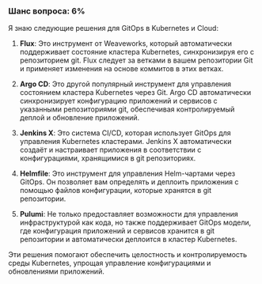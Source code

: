 ### Шанс вопроса: 6%

Я знаю следующие решения для GitOps в Kubernetes и Cloud:

1. **Flux**: Это инструмент от Weaveworks, который автоматически поддерживает состояние кластера Kubernetes, синхронизируя его с репозиторием git. Flux следует за ветками в вашем репозитории Git и применяет изменения на основе коммитов в этих ветках.

2. **Argo CD**: Это другой популярный инструмент для управления состоянием кластера Kubernetes через Git. Argo CD автоматически синхронизирует конфигурацию приложений и сервисов с указанными репозиториями git, обеспечивая контролируемый деплой и обновление приложений.

3. **Jenkins X**: Это система CI/CD, которая использует GitOps для управления Kubernetes кластерами. Jenkins X автоматически создаёт и настраивает приложения в соответствии с конфигурациями, хранящимися в git репозиториях.

4. **Helmfile**: Это инструмент для управления Helm-чартами через GitOps. Он позволяет вам определять и деплоить приложения с помощью файлов конфигурации, которые хранятся в git репозитории.

5. **Pulumi**: Не только предоставляет возможности для управления инфраструктурой как кода, но также поддерживает GitOps модели, где конфигурация приложений и сервисов хранится в git репозитории и автоматически деплоится в кластер Kubernetes.

Эти решения помогают обеспечить целостность и контролируемость среды Kubernetes, упрощая управление конфигурациями и обновлениями приложений.